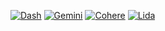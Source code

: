 [![Dash](https://img.shields.io/badge/Dash-%230075A9.svg?style=flat&logo=dash&logoColor=white)](https://plotly.com/dash/)
[![Gemini](https://img.shields.io/badge/Gemini-%23FFB100.svg?style=flat&logo=gemini&logoColor=white)](https://gemini.com/)
[![Cohere](https://img.shields.io/badge/Cohere-%2364D5B1.svg?style=flat&logo=cohere&logoColor=white)](https://cohere.ai/)
[![Lida](https://img.shields.io/badge/Lida-%23FFD700.svg?style=flat&logo=python&logoColor=white)](https://pypi.org/project/lida/)
